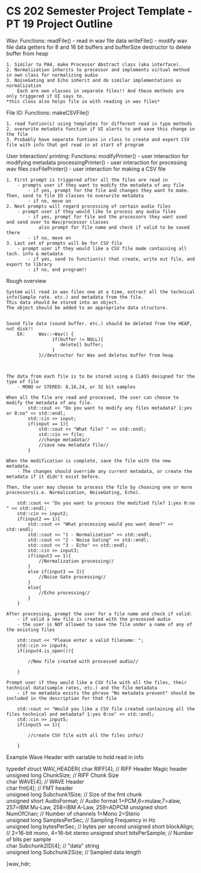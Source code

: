 # CS 202 Semester Project Template - PT 19 Project Outline

Wav:
Functions:
	readFile() - read in wav file data
	writeFile() - modify wav file data
	getters for 8 and 16 bit buffers and bufferSize
	destructor to delete buffer from heap

	1. Similar to PA4, make Processor Abstract class (aka interface).
	2. Normalization inherits to processor and implements virtual method in own class for normalizing audio
	3. NoiseGating and Echo inherit and do similar implementations as normalization
		Each are own classes in separate files!! And these methods are only triggered if UI says to.
	*this class also helps file io with reading in wav files*
	
File IO:
Functions:
	makeCSVFile()
	
	1. read funtion(s) using templates for different read in type methods
	2. overwrite metadata function if UI alerts to and save this change in the file
	3. Probably have separate funtions in class to create and export CSV file with info that got read in at start of program


User Interaction/ printing:
Functions:
	modifyPrinter() - user interaction for modifying metadata
	processingPrinter() - user interaction for processing wav files
	csvFilePrinter() - user interaction for making a CSV file

	1. First prompt is triggered after all the files are read in
		- prompts user if they want to modify the metadata of any file 
			- if yes, prompt for the file and changes they want to make. Then, send to file IO classes to overwrite metadata
			- if no, move on
	2. Next prompts will regard processing of certain audio files
		- prompt user if they would like to process any audio files
			- if yes, prompt for file and the processors they want used and send over to Wav/processor classes
				also prompt for file name and check if valid to be saved there
			- if no, move on
	3. Last set of prompts will be for CSV file
		- prompt user if they would like a CSV file made containing all tech. info & metadata 
			- if yes, send to function(s) that create, write out file, and export to library
			- if no, end program!!



Rough overview

	System will read in wav files one at a time, extract all the technical info(Sample rate. etc.) and metadata from the file.
	This data should be stored into an object.
	The object should be added to an appropriate data structure.


	Sound file data (sound buffer. etc.) should be deleted from the HEAP, not disk!!
		EX:		Wav::~Wav() {
   					 if(buffer != NULL){
        			 	delete[] buffer;
   			    	 }	
				}//destructor for Wav and deletes buffer from heap 



	The data from each file is to be stored using a CLASS designed for the type of file 
		- MONO or STEREO: 8,16,24, or 32 bit samples

	When all the file are read and processed, the user can choose to modify the metadata of any file.
			std::cout << "Do you want to modify any files metadata? 1:yes or 0:no" << std::endl;
			std::cin >> input;
			if(input == 1){    
				std::cout << "What file? " << std::endl;
				std::cin >> file;
				//change metadata//
				//save new metadata file//
			}

	When the modification is complete, save the file with the new metadata.
		- The changes should override any current metadata, or create the metadata if it didn't exist before.

	Then, the user may choose to process the file by choosing one or more processors(i.e. Normalization, NoiseGating, Echo).

		std::cout << "Do you want to process the modified file? 1:yes 0:no " << std::endl;
		std::cin >> input2;
		if(input2 == 1){
			std::cout << "What processing would you want done?" << std::endl;
			std::cout << "1 - Normalization" << std::endl;
			std::cout << "2 - Noise Gating" << std::endl;
			std::cout << "3 - Echo" << std::endl;
			std::cin >> input3;
			if(input3 == 1){
				//Normalization processing//
			}
			else if(input3 == 2){
				//Noise Gate processing//
			}
			else{
				//Echo processing//
			}
		}

	After processing, prompt the user for a file name and check if valid:
		- if valid a new file is created with the processed audio 
		- the user is NOT allowed to save the file under a name of any of the existing files

		std::cout << "Please enter a valid filename: ";
		std::cin >> input4;
		if(input4.is_open()){
			
			//New file created with processed audio//

		}

	Prompt user if they would like a CSV file with all the files, their technical data(sample rates, etc.) and the file metadata 
		- if no metadata exists the phrase "No metadata present" should be included in the description for that file

		std::cout << "Would you like a CSV file created containing all the files technical and metadata? 1:yes 0:no" << std::endl;
		std::cin >> input5;
		if(input5 == 1){

			//create CSV file with all the files info//

		}


Example Wave Header with variable to hold read in info

typedef struct  WAV_HEADER{
    char                RIFF[4];        // RIFF Header      Magic header
    unsigned long       ChunkSize;      // RIFF Chunk Size  
    char                WAVE[4];        // WAVE Header      
    char                fmt[4];         // FMT header       
    unsigned long       Subchunk1Size;  // Size of the fmt chunk                                
    unsigned short      AudioFormat;    // Audio format 1=PCM,6=mulaw,7=alaw, 257=IBM Mu-Law, 258=IBM A-Law, 259=ADPCM 
    unsigned short      NumOfChan;      // Number of channels 1=Mono 2=Sterio                   
    unsigned long       SamplesPerSec;  // Sampling Frequency in Hz                             
    unsigned long       bytesPerSec;    // bytes per second 
    unsigned short      blockAlign;     // 2=16-bit mono, 4=16-bit stereo 
    unsigned short      bitsPerSample;  // Number of bits per sample      
    char                Subchunk2ID[4]; // "data"  string   
    unsigned long       Subchunk2Size;  // Sampled data length    

}wav_hdr;
